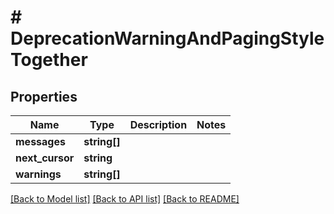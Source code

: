 # # DeprecationWarningAndPagingStyleTogether

## Properties

Name | Type | Description | Notes
------------ | ------------- | ------------- | -------------
**messages** | **string[]** |  |
**next_cursor** | **string** |  |
**warnings** | **string[]** |  |

[[Back to Model list]](../../README.md#models) [[Back to API list]](../../README.md#endpoints) [[Back to README]](../../README.md)
